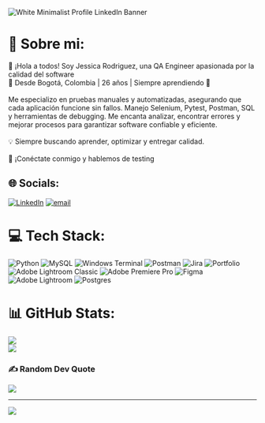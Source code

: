 
![White Minimalist Profile LinkedIn Banner](https://github.com/user-attachments/assets/e08ad618-a6c1-430c-b602-e2b57353bcaa)

# 💫 Sobre mi:
👋 ¡Hola a todos! Soy Jessica Rodriguez, una QA Engineer apasionada por la calidad del software<br>📍 Desde Bogotá, Colombia | 26 años | Siempre aprendiendo 🚀<br><br>Me especializo en pruebas manuales y automatizadas, asegurando que cada aplicación funcione sin fallos. Manejo Selenium, Pytest, Postman, SQL y herramientas de debugging. Me encanta analizar, encontrar errores y mejorar procesos para garantizar software confiable y eficiente.<br><br>💡 Siempre buscando aprender, optimizar y entregar calidad.<br><br>🔗 ¡Conéctate conmigo y hablemos de testing


## 🌐 Socials:
[![LinkedIn](https://img.shields.io/badge/LinkedIn-%230077B5.svg?logo=linkedin&logoColor=white)](https://linkedin.com/in/jessica-paola-rodriguez-parra-657328260/) [![email](https://img.shields.io/badge/Email-D14836?logo=gmail&logoColor=white)](mailto:jessirodriguez9812@gmail.com) 

# 💻 Tech Stack:
![Python](https://img.shields.io/badge/python-3670A0?style=for-the-badge&logo=python&logoColor=ffdd54) ![MySQL](https://img.shields.io/badge/mysql-4479A1.svg?style=for-the-badge&logo=mysql&logoColor=white) ![Windows Terminal](https://img.shields.io/badge/Windows%20Terminal-%234D4D4D.svg?style=for-the-badge&logo=windows-terminal&logoColor=white) ![Postman](https://img.shields.io/badge/Postman-FF6C37?style=for-the-badge&logo=postman&logoColor=white) ![Jira](https://img.shields.io/badge/jira-%230A0FFF.svg?style=for-the-badge&logo=jira&logoColor=white) ![Portfolio](https://img.shields.io/badge/Portfolio-%23000000.svg?style=for-the-badge&logo=firefox&logoColor=#FF7139) ![Adobe Lightroom Classic](https://img.shields.io/badge/Adobe%20Lightroom%20Classic-31A8FF.svg?style=for-the-badge&logo=Adobe%20Lightroom%20Classic&logoColor=white) ![Adobe Premiere Pro](https://img.shields.io/badge/Adobe%20Premiere%20Pro-9999FF.svg?style=for-the-badge&logo=Adobe%20Premiere%20Pro&logoColor=white) ![Figma](https://img.shields.io/badge/figma-%23F24E1E.svg?style=for-the-badge&logo=figma&logoColor=white) ![Adobe Lightroom](https://img.shields.io/badge/Adobe%20Lightroom-31A8FF.svg?style=for-the-badge&logo=Adobe%20Lightroom&logoColor=white) ![Postgres](https://img.shields.io/badge/postgres-%23316192.svg?style=for-the-badge&logo=postgresql&logoColor=white)
# 📊 GitHub Stats:
![](https://github-readme-stats.vercel.app/api?username=JessiRodriguez98&theme=tokyonight&hide_border=false&include_all_commits=false&count_private=false)<br/>
![](https://nirzak-streak-stats.vercel.app/?user=JessiRodriguez98&theme=tokyonight&hide_border=false)<br/>


### ✍️ Random Dev Quote
![](https://quotes-github-readme.vercel.app/api?type=horizontal&theme=radical)

---
[![](https://visitcount.itsvg.in/api?id=JessiRodriguez98&icon=0&color=0)](https://visitcount.itsvg.in)


